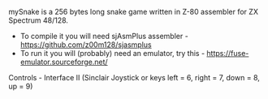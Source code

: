 mySnake is a 256 bytes long snake game written in Z-80 assembler for ZX Spectrum 48/128.

* To compile it you will need sjAsmPlus assembler - https://github.com/z00m128/sjasmplus
* To run it you will (probably) need an emulator, try this - https://fuse-emulator.sourceforge.net/

Controls - Interface II (Sinclair Joystick or keys left = 6, right = 7, down = 8, up = 9)

